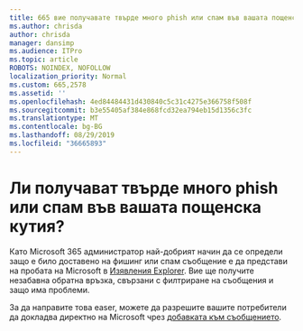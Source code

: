 ```yaml
---
title: 665 вие получавате твърде много phish или спам във вашата пощенска кутия?
ms.author: chrisda
author: chrisda
manager: dansimp
ms.audience: ITPro
ms.topic: article
ROBOTS: NOINDEX, NOFOLLOW
localization_priority: Normal
ms.custom: 665,2578
ms.assetid: ''
ms.openlocfilehash: 4ed84484431d430840c5c31c4275e366758f508f
ms.sourcegitcommit: b3e55405af384e868fcd32ea794eb15d1356c3fc
ms.translationtype: MT
ms.contentlocale: bg-BG
ms.lasthandoff: 08/29/2019
ms.locfileid: "36665893"
---
```

# <a name="are-you-receiving-too-much-phish-or-spam-in-your-mailbox"></a>Ли получават твърде много phish или спам във вашата пощенска кутия?

Като Microsoft 365 администратор най-добрият начин да се определи защо е било доставено на фишинг или спам съобщение е да представи на пробата на Microsoft в [Изявления Explorer](https://protection.office.com/reportsubmission). Вие ще получите незабавна обратна връзка, свързани с филтриране на съобщения и защо има проблеми.

За да направите това easer, можете да разрешите вашите потребители да докладва директно на Microsoft чрез [добавката към съобщението](https://appsource.microsoft.com/product/office/WA104381180?src=office&tab=Overview).
